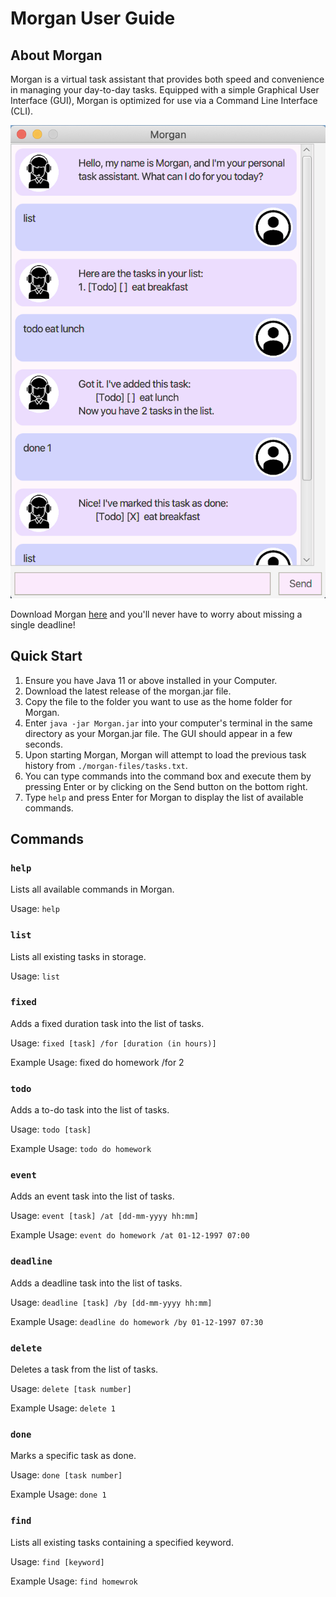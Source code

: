 # Morgan User Guide

## About Morgan
Morgan is a virtual task assistant that provides both 
speed and convenience in managing your day-to-day tasks.
Equipped with a simple Graphical User Interface (GUI), 
Morgan is optimized for use via a Command Line Interface (CLI).

![image](Ui.png) 

Download Morgan [here](https://github.com/jennibearduit/ip/releases) 
and you'll never have to worry about missing a single deadline!

## Quick Start

1. Ensure you have Java 11 or above installed in your Computer.
2. Download the latest release of the morgan.jar file.
3. Copy the file to the folder you want to use as the home folder for Morgan.
4. Enter `java -jar Morgan.jar` into your computer's terminal in the same directory 
as your Morgan.jar file. The GUI should appear in a few seconds.
5. Upon starting Morgan, Morgan will attempt to load the previous task history from 
`./morgan-files/tasks.txt`. 
6. You can type commands into the command box and execute them by pressing Enter or 
by clicking on the Send button on the bottom right.
7. Type `help` and press Enter for Morgan to display the list of available commands.

## Commands

### `help`

Lists all available commands in Morgan.

Usage: `help`

### `list`

Lists all existing tasks in storage.

Usage: `list`

### `fixed`

Adds a fixed duration task into the list of tasks.

Usage: `fixed [task] /for [duration (in hours)]`

Example Usage: fixed do homework /for 2

### `todo` 

Adds a to-do task into the list of tasks.

Usage: `todo [task]`

Example Usage: `todo do homework`

### `event`

Adds an event task into the list of tasks.

Usage: `event [task] /at [dd-mm-yyyy hh:mm]`

Example Usage: `event do homework /at 01-12-1997 07:00`

### `deadline`

Adds a deadline task into the list of tasks.

Usage: `deadline [task] /by [dd-mm-yyyy hh:mm]`

Example Usage: `deadline do homework /by 01-12-1997 07:30`

### `delete`

Deletes a task from the list of tasks.

Usage: `delete [task number]`

Example Usage: `delete 1`

### `done`

Marks a specific task as done.

Usage: `done [task number]`

Example Usage: `done 1`

### `find`

Lists all existing tasks containing a specified keyword.

Usage: `find [keyword]`

Example Usage: `find homewrok`